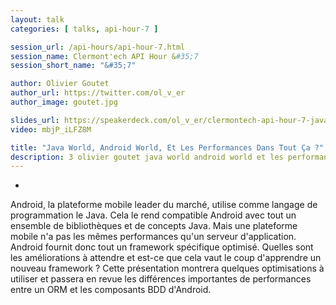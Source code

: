 ```yaml
---
layout: talk
categories: [ talks, api-hour-7 ]

session_url: /api-hours/api-hour-7.html
session_name: Clermont'ech API Hour &#35;7
session_short_name: "&#35;7"

author: Olivier Goutet
author_url: https://twitter.com/ol_v_er
author_image: goutet.jpg

slides_url: https://speakerdeck.com/ol_v_er/clermontech-api-hour-7-java-world-android-world-et-les-performances-dans-tout-ca
video: mbjP_iLFZ8M

title: "Java World, Android World, Et Les Performances Dans Tout Ça ?"
description: 3 olivier goutet java world android world et les performances dans tout ca
---
```

-

Android, la plateforme mobile leader du marché, utilise comme langage de
programmation le Java. Cela le rend compatible Android avec tout un ensemble de
bibliothèques et de concepts Java. Mais une plateforme mobile n'a pas les mêmes
performances qu'un serveur d'application. Android fournit donc tout un framework
spécifique optimisé. Quelles sont les améliorations à attendre et est-ce que
cela vaut le coup d'apprendre un nouveau framework ? Cette présentation montrera
quelques optimisations à utiliser et passera en revue les différences
importantes de performances entre un ORM et les composants BDD d'Android.
